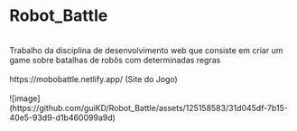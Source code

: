 # Robot_Battle
<br>
Trabalho da disciplina de desenvolvimento web que consiste em criar um game sobre batalhas de robôs com determinadas regras
<br>
<br>
https://mobobattle.netlify.app/
(Site do Jogo)
<br>
<br>
![image](https://github.com/guiKD/Robot_Battle/assets/125158583/31d045df-7b15-40e5-93d9-d1b460099a9d)
